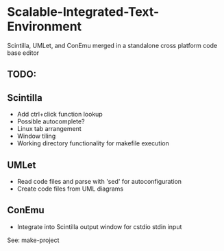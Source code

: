 # Scalable-Integrated-Text-Environment
Scintilla, UMLet, and ConEmu merged in a standalone cross platform code base editor


## **TODO:**
Scintilla
---------
- Add ctrl+click function lookup
- Possible autocomplete?
- Linux tab arrangement
- Window tiling
- Working directory functionality for makefile execution

UMLet
-----
- Read code files and parse with 'sed' for autoconfiguration
- Create code files from UML diagrams

ConEmu
------
- Integrate into Scintilla output window for cstdio stdin input

See: make-project 
